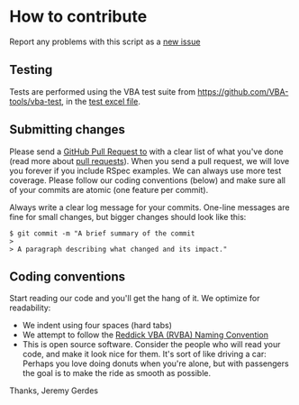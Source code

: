 # How to contribute

Report any problems with this script as a [new issue](https://github.com/seakintruth/fileshare_connection_test_vbs/issues/new)

## Testing

Tests are performed using the VBA test suite from https://github.com/VBA-tools/vba-test, in the [test excel file](/tests/test.xlsm).

## Submitting changes

Please send a [GitHub Pull Request to](https://github.com/seakintruth/fileshare_connection_test_vbs/pull/new/master) with a clear list of what you've done (read more about [pull requests](http://help.github.com/pull-requests/)). When you send a pull request, we will love you forever if you include RSpec examples. We can always use more test coverage. Please follow our coding conventions (below) and make sure all of your commits are atomic (one feature per commit).

Always write a clear log message for your commits. One-line messages are fine for small changes, but bigger changes should look like this:

    $ git commit -m "A brief summary of the commit
    > 
    > A paragraph describing what changed and its impact."

## Coding conventions

Start reading our code and you'll get the hang of it. We optimize for readability:

  * We indent using four spaces (hard tabs)
  * We attempt to follow the [Reddick VBA (RVBA) Naming Convention](http://www.xoc.net/downloads/rvbanc.pdf) 
  * This is open source software. Consider the people who will read your code, and make it look nice for them. It's sort of like driving a car: Perhaps you love doing donuts when you're alone, but with passengers the goal is to make the ride as smooth as possible.
 
Thanks,
Jeremy Gerdes
